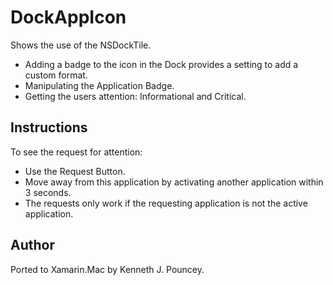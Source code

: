 DockAppIcon
============

Shows the use of the NSDockTile.

* Adding a badge to the icon in the Dock provides a setting to add a custom format.
* Manipulating the Application Badge.
* Getting the users attention: Informational and Critical.

Instructions
------------

To see the request for attention:
* Use the Request Button.
* Move away from this application by activating another application within 3 seconds.
* The requests only work if the requesting application is not the active application.

Author
------

Ported to Xamarin.Mac by Kenneth J. Pouncey.